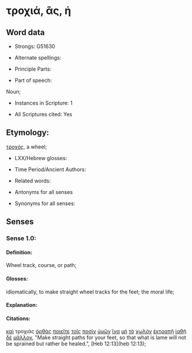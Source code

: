 # τροχιά, ᾶς, ἡ

<!-- Status: S2=NeedsReview -->
<!-- Lexica used for edits: BDAG, FFM, LN, A-S -->

## Word data

* Strongs: G51630

* Alternate spellings:

* Principle Parts: 

* Part of speech: 

Noun;

* Instances in Scripture: 1

* All Scriptures cited: Yes

## Etymology: 

[τροχός](../G51640/01.md), a wheel;

* LXX/Hebrew glosses: 

* Time Period/Ancient Authors: 

* Related words: 

* Antonyms for all senses

* Synonyms for all senses: 

## Senses 

### Sense 1.0:

#### Definition: 

Wheel track, course, or path;

#### Glosses:

idiomatically, to make straight wheel tracks for the feet; the moral life;

#### Explanation:

#### Citations:

[καὶ](../G25320/01.md) τροχιὰς [ὀρθὰς](../G37170/01.md) [ποιεῖτε](../G41600/01.md) [τοῖς](../G35880/01.md) [ποσὶν](../G42280/01.md) [ὑμῶν](../G47710/01.md) [ἵνα](../G24430/01.md) [μὴ](../G33610/01.md) [τὸ](../G35880/01.md) [χωλὸν](../G55600/01.md) [ἐκτραπῇ](../G16240/01.md) [ἰαθῇ](../G23900/01.md) [δὲ](../G11610/01.md) [μᾶλλον](../G31230/01.md), 
"Make straight paths for your feet, so that what is lame will not be sprained but rather be healed.", 
[Heb 12:13](heb 12:13);
